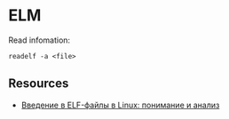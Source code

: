 # ELM

Read infomation:

```shell
readelf -a <file>
```

## Resources

* [Введение в ELF-файлы в Linux: понимание и анализ](https://habr.com/ru/articles/480642/)
